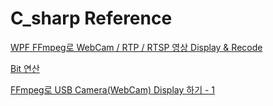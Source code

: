 # C_sharp Reference 

[WPF FFmpeg로 WebCam / RTP / RTSP 영상 Display & Recode
](https://imsoftpro.tistory.com/66)  

[Bit 연산](https://learn.microsoft.com/en-us/dotnet/api/system.collections.specialized.bitvector32?view=net-6.0)  

[FFmpeg로 USB Camera(WebCam) Display 하기 - 1](https://imsoftpro.tistory.com/61?category=702339)  


